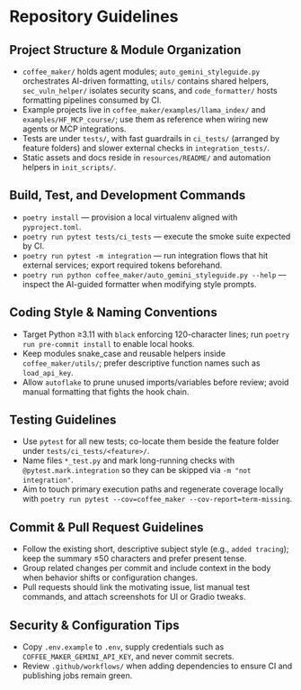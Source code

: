 # Repository Guidelines

## Project Structure & Module Organization
- `coffee_maker/` holds agent modules; `auto_gemini_styleguide.py` orchestrates AI-driven formatting, `utils/` contains shared helpers, `sec_vuln_helper/` isolates security scans, and `code_formatter/` hosts formatting pipelines consumed by CI.
- Example projects live in `coffee_maker/examples/llama_index/` and `examples/HF_MCP_course/`; use them as reference when wiring new agents or MCP integrations.
- Tests are under `tests/`, with fast guardrails in `ci_tests/` (arranged by feature folders) and slower external checks in `integration_tests/`.
- Static assets and docs reside in `resources/README/` and automation helpers in `init_scripts/`.

## Build, Test, and Development Commands
- `poetry install` — provision a local virtualenv aligned with `pyproject.toml`.
- `poetry run pytest tests/ci_tests` — execute the smoke suite expected by CI.
- `poetry run pytest -m integration` — run integration flows that hit external services; export required tokens beforehand.
- `poetry run python coffee_maker/auto_gemini_styleguide.py --help` — inspect the AI-guided formatter when modifying style prompts.

## Coding Style & Naming Conventions
- Target Python ≥3.11 with `black` enforcing 120-character lines; run `poetry run pre-commit install` to enable local hooks.
- Keep modules snake_case and reusable helpers inside `coffee_maker/utils/`; prefer descriptive function names such as `load_api_key`.
- Allow `autoflake` to prune unused imports/variables before review; avoid manual formatting that fights the hook chain.

## Testing Guidelines
- Use `pytest` for all new tests; co-locate them beside the feature folder under `tests/ci_tests/<feature>/`.
- Name files `*_test.py` and mark long-running checks with `@pytest.mark.integration` so they can be skipped via `-m "not integration"`.
- Aim to touch primary execution paths and regenerate coverage locally with `poetry run pytest --cov=coffee_maker --cov-report=term-missing`.

## Commit & Pull Request Guidelines
- Follow the existing short, descriptive subject style (e.g., `added tracing`); keep the summary ≤50 characters and prefer present tense.
- Group related changes per commit and include context in the body when behavior shifts or configuration changes.
- Pull requests should link the motivating issue, list manual test commands, and attach screenshots for UI or Gradio tweaks.

## Security & Configuration Tips
- Copy `.env.example` to `.env`, supply credentials such as `COFFEE_MAKER_GEMINI_API_KEY`, and never commit secrets.
- Review `.github/workflows/` when adding dependencies to ensure CI and publishing jobs remain green.
